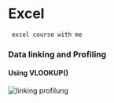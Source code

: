 # Excel
<code> excel course with me </code>

### Data linking and Profiling

#### Using VLOOKUP()

![linking   profilung](https://github.com/0gaurav4/Excel/assets/76728138/b4c798ec-1ad9-47ca-9233-d308c6e8ad09)
